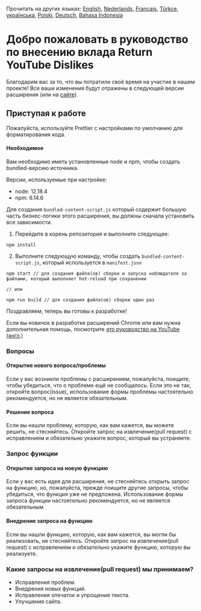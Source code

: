 Прочитать на других языках: [English](CONTRIBUTING.md), [Nederlands](CONTRIBUTINGnl.md), [Français](CONTRIBUTINGfr.md), [Türkçe](CONTRIBUTINGtr.md), [українська](CONTRIBUTINGuk.md), [Polski](CONTRIBUTINGpl.md), [Deutsch](CONTRIBUTINGde.md), [Bahasa Indonesia](CONTRIBUTINGid.md)

# Добро пожаловать в руководство по внесению вклада Return YouTube Dislikes

Благодарим вас за то, что вы потратили своё время на участие в нашем проекте! Все ваши изменения будут отражены в следующей версии расширения (или на [сайте](https://www.returnyoutubedislike.com/)).

## Приступая к работе

Пожалуйста, используйте Prettier с настройками по умолчанию для форматирования кода.

#### Необходимое

Вам необходимо иметь установленные node и npm, чтобы создать bundled-версию источника.

Версии, используемые при настройке:

- node: 12.18.4
- npm: 6.14.6

Для создания `bundled-content-script.js` который содержит большую часть бизнес-логики этого расширения, вы должны сначала установить все зависимости.

1. Перейдите в корень репозитория и выполните следующее:

```
npm install
```

2. Выполните следующую команду, чтобы создать `bundled-content-script.js`, который используется в `manifest.json`

```
npm start // для создания файла(ов) сборки и запуска наблюдателя за файлами, который выполняет hot-reload при сохранении

// или

npm run build // для создания файла(ов) сборки один раз
```

Поздравляем, теперь вы готовы к разработке!

Если вы новичок в разработке расширений Chrome или вам нужна дополнительная помощь, посмотрите [это руководство на YouTube (англ.)](https://www.youtube.com/watch?v=mdOj6HYE3_0)

### Вопросы

#### Открытие нового вопроса/проблемы

Если у вас возникли проблемы с расширением, пожалуйста, поищите, чтобы убедиться, что о проблеме ещё не сообщалось. Если это не так, откройте вопрос(issue), использование формы проблемы настоятельно рекомендуется, но не является обязательным.

#### Решение вопроса

Если вы нашли проблему, которую, как вам кажется, вы можете решить, не стесняйтесь. Откройте запрос на извлечение(pull request) с исправлением и обязательно укажите вопрос, который вы устраняете.

### Запрос функции

#### Открытие запроса на новую функцию

Если у вас есть идея для расширения, не стесняйтесь открыть запрос на функцию, но, пожалуйста, прежде поищите другие запросы, чтобы убедиться, что функция уже не предложена. Использование формы запроса функции настоятельно рекомендуется, но не является обязательным

#### Внедрение запроса на функцию

Если вы нашли функцию, которую, как вам кажется, вы могли бы реализовать, не стесняйтесь. Откройте запрос на извлечение(pull request) с исправлением и обязательно укажите функцию, которую вы реализуете.

### Какие запросы на извлечение(pull request) мы принимаем?

- Исправления проблем.
- Внедрения новых функций.
- Исправления опечаток и упрощение текста.
- Улучшения сайта.
